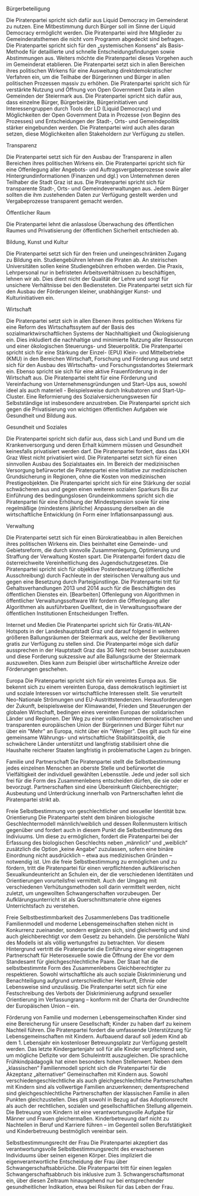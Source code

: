 Bürgerbeteiligung

Die Piratenpartei spricht sich dafür aus Liquid Democracy im Gemeinderat zu nutzen. Eine Mitbestimmung durch Bürger soll im Sinne der Liquid Democracy ermöglicht werden. Die Piratenpartei wird ihre Mitglieder zu Gemeinderatsthemen die nicht vom Programm abgedeckt sind befragen.
Die Piratenpartei spricht sich für den „systemischen Konsens“ als Basis-Methode für detaillierte und schnelle Entscheidungsfindungen sowie Abstimmungen aus. Weiters möchte die Piratenpartei dieses Vorgehen auch im Gemeinderat etablieren.
Die Piratenpartei setzt sich in allen Bereichen ihres politischen Wirkens für eine Ausweitung direktdemokratischer Verfahren ein, um die Teilhabe der Bürgerinnen und Bürger in allen politischen Prozessen massiv zu erhöhen.
Die Piratenpartei spricht sich für verstärkte Nutzung und Öffnung von Open Government Data in allen Gemeinden der Steiermark aus.
Die Piratenpartei spricht sich dafür aus, dass einzelne Bürger, Bürgerbeiräte, Bürgerinitiativen und Interessengruppen durch Tools der LD (Liquid Democracy) und Möglichkeiten der Open Government Data in Prozesse (von Beginn des Prozesses) und Entscheidungen der Stadt-, Orts- und Gemeindepolitik stärker eingebunden werden. Die Piratenpartei wird auch alles daran setzen, diese Möglichkeiten allen Stakeholdern zur Verfügung zu stellen.


Transparenz

Die Piratenpartei setzt sich für den Ausbau der Transparenz in allen Bereichen ihres politischen Wirkens ein.
Die Piratenpartei spricht sich für eine Offenlegung aller Angebots- und Auftragsvergabeprozesse sowie aller Hintergrundinformationen (Finanzen und dgl.) von Unternehmen deren Teilhaber die Stadt Graz ist aus.
Die Piratenpartei spricht sich für transparente Stadt-, Orts- und Gemeindeverwaltungen aus. Jedem Bürger sollten die ihm zustehenden Daten zur Verfügung gestellt werden und Vergabeprozesse transparent gemacht werden.


Öffentlicher Raum

Die Piratenpartei lehnt die anlasslose Überwachung des öffentlichen Raumes und Privatisierung der öffentlichen Sicherheit entschieden ab.


Bildung, Kunst und Kultur

Die Piratenpartei setzt sich für den freien und uneingeschränkten Zugang zu Bildung ein. Studiengebühren lehnen die Piraten ab. An steirischen Universitäten sollen keine Studiengebühren erhoben werden. Die Praxis, Lehrpersonal nur in befristeten Arbeitsverhältnissen zu beschäftigen, lehnen wir ab. Dies dient nicht der Qualität der Lehre und sorgt für unsichere Verhältnisse bei den Bediensteten.
Die Piratenpartei setzt sich für den Ausbau der Förderungen kleiner, unabhängiger Kunst- und Kulturinitiativen ein.


Wirtschaft

Die Piratenpartei setzt sich in allen Ebenen ihres politischen Wirkens für eine Reform des Wirtschaftssytem auf der Basis des sozialmarktwirschaftlichen Systems der Nachhaltigkeit und Ökologisierung ein. Dies inkludiert die nachhaltige und minimierte Nutzung aller Ressourcen und einer ökologischen Steuerungs- und Steuerpolitik.
Die Piratenpartei spricht sich für eine Stärkung der Einzel- (EPU) Klein- und Mittelbetriebe (KMU) in den Bereichen Wirtschaft, Forschung und Förderung aus und setzt sich für den Ausbau des Wirtschafts- und Forschungsstandortes Steiermark ein. Ebenso spricht sie sich für eine aktive Frauenförderung in der Wirtschaft aus.
Die Piratenpartei steht für eine Förderung und Vereinfachung von Unternehmensgründungen und Start-Ups aus, sowohl ideel als auch materiell - Beispielsweise durch Inkubatoren und Start-Up-Cluster. Eine Reformierung des Sozialversicherungswesen für Selbstständige ist insbesondere anzustreben.
Die Piratenpartei spricht sich gegen die Privatisierung von wichtigen öffentlichen Aufgaben wie Gesundheit und Bildung aus.


Gesundheit und Soziales

Die Piratenpartei spricht sich dafür aus, dass sich Land und Bund um die Krankenversorgung und deren Erhalt kümmern müssen und Gesundheit keinesfalls privatisiert werden darf.
Die Piratenpartei fordert, dass das LKH Graz West nicht privatisiert wird.
Die Piratenpartei setzt sich für einen sinnvollen Ausbau des Sozialstaates ein. Im Bereich der medizinischen Versorgung befürwortet die Piratenpartei eine Initiative zur medizinischen Grundsicherung in Regionen, ohne die Kosten von medizinischen Prestigeobjekten. Die Piratenpartei spricht sich für eine Stärkung der sozial schwächeren aus und gegen einen weiteren sozialen Sparkurs
Bis zur Einführung des bedingungslosen Grundeinkommens spricht sich die Piratenpartei für eine Erhöhung der Mindestpension sowie für eine regelmäßige (mindestens jährliche) Anpassung derselben an die wirtschaftliche Entwicklung (in Form einer Inflationsanpassung) aus.


Verwaltung

Die Piratenpartei setzt sich für einen Bürokratieabbau in allen Bereichen ihres politischen Wirkens ein. Dies beinhaltet eine Gemeinde- und Gebietsreform, die durch sinnvolle Zusammenlegung, Optimierung und Straffung der Verwaltung Kosten spart. Die Piratenpartei fordert dazu die österreichweite Vereinheitlichung des Jugendschutzgesetzes.
Die Piratenpartei spricht sich für objektive Postenbesetzung (öffentliche Ausschreibung) durch Fachleute in der steirischen Verwaltung aus und gegen eine Besetzung durch Parteigünstlinge.
Die Piratenpartei tritt für Gehaltsverhandlungen 2013 und 2014 auch für die Beschäftigten des öffentlichen Dienstes ein.
[Bearbeiten] Offenlegung von Algorithmen in öffentlicher Verwaltungssoftware
Wir fordern die Offenlegung aller Algorithmen als ausführbaren Quelltext, die in Verwaltungssoftware der öffentlichen Institutionen Entscheidungen Treffen.


Internet und Medien
Die Piratenpartei spricht sich für Gratis-WLAN-Hotspots in der Landeshauptstadt Graz und darauf folgend in weiteren größeren Ballungsräumen der Steiermark aus, welche der Bevölkerung gratis zur Verfügung zu stellen sind.
Die Piratenpartei möge sich dafür aussprechen in der Hauptstadt Graz das 3G Netz noch besser auszubauen und diese Forderung sukzessive auf alle Ballungsräume der Steiermark auszuweiten. Dies kann zum Beispiel über wirtschaftliche Anreize oder Förderungen geschehen.


Europa
Die Piratenpartei spricht sich für ein vereintes Europa aus. Sie bekennt sich zu einem vereinten Europa, dass demokratisch legitimiert ist und soziale Interessen vor wirtschaftliche Interessen stellt. Sie verurteilt Neo-Nationale Strömungen und EU-Austrittstendenzen. Herausforderungen der Zukunft, beispielsweise der Klimawandel, Frieden und Steuerungen der globalen Wirtschaft, bedingen eines vereinten Europas der solidarischen Länder und Regionen. Der Weg zu einer vollkommenen demokratischen und transparenten europäischen Union der Bürgerinnen und Bürger führt nur über ein "Mehr" an Europa, nicht über ein "Weniger". Dies gilt auch für eine gemeinsame Währungs- und wirtschaftliche Stabilitätspolitik, die schwächere Länder unterstützt und langfristig stabilisiert ohne die Haushalte reicherer Staaten langfristig in problematische Lagen zu bringen.


Familie und Partnerschaft
Die Piratenpartei stellt die Selbstbestimmung jedes einzelnen Menschen an oberste Stelle und befürwortet die Vielfältigkeit der individuell gewählten Lebensstile. Jede und jeder soll sich frei für die Form des Zusammenlebens entscheiden dürfen, die sie oder er bevorzugt.
Partnerschaften sind eine Übereinkunft Gleichberechtigter; Ausbeutung und Unterdrückung innerhalb von Partnerschaften lehnt die Piratenpartei strikt ab.


Freie Selbstbestimmung von geschlechtlicher und sexueller Identität bzw. Orientierung
Die Piratenpartei steht dem binären biologische Geschlechtermodell männlich/weiblich und dessen Rollenmustern kritisch gegenüber und fordert auch in diesem Punkt die Selbstbestimmung des Indiviuums. Um diese zu ermöglichen, fordert die Piratenpartei bei der Erfassung des biologischen Geschlechts neben „männlich“ und „weiblich“ zusätzlich die Option „keine Angabe“ zuzulassen, sofern eine binäre Einordnung nicht ausdrücklich – etwa aus medizinischen Gründen – notwendig ist. Um die freie Selbstbestimmung zu ermöglichen und zu fördern, tritt die Piratenpartei für einen verpflichtenden aufklärerischen Sexualkundeuntericht an Schulen ein, der die verschiedenen Identitäten und Orientierungen vorurteilsfrei vermittelt. Auch der Umgang mit verschiedenen Verhütungsmethoden soll darin vermittelt werden, nicht zuletzt, um ungewollten Schwangerschaften vorzubeugen. Der Aufklärungsunterricht ist als Querschnittsmaterie ohne eigenes Unterrichtsfach zu verstehen.


Freie Selbstbestimmbarkeit des Zusammenlebens
Das traditionelle Familienmodell und moderne Lebensgemeinschaften stehen nicht in Konkurrenz zueinander, sondern ergänzen sich, sind gleichwertig und sind auch gleichberechtigt vor dem Gesetz zu behandeln. Die persönliche Wahl des Modells ist als völlig wertungsfrei zu betrachten. Vor diesem Hintergrund vertritt die Piratenpartei die Einführung einer eingetragenen Partnerschaft für Heterosexuelle sowie die Öffnung der Ehe vor dem Standesamt für gleichgeschlechtliche Paare. Der Staat hat die selbstbestimmte Form des Zusammenlebens Gleichberechtigter zu respektieren. Sowohl wirtschaftliche als auch soziale Diskriminierung und Benachteiligung aufgrund unterschiedlicher Herkunft, Ethnie oder Lebensweise sind unzulässig.
Die Piratenpartei setzt sich für eine Festschreibung des Verbots der Diskriminierung aufgrund sexueller Orientierung im Verfassungrang – konform mit der Charta der Grundrechte der Europäischen Union – ein.


Förderung von Familie und modernen Lebensgemeinschaften
Kinder sind eine Bereicherung für unsere Gesellschaft; Kinder zu haben darf zu keinem Nachteil führen. Die Piratenpartei fordert die umfassende Unterstützung für Lebensgemeinschaften mit Kindern. Aufbauend darauf soll jedem Kind ab dem 1. Lebensjahr ein kostenloser Betreuungsplatz zur Verfügung gestellt werden. Das letzte Kindergartenjahr soll für alle Kinder verpflichtend sein, um mögliche Defizite vor dem Schuleintritt auszugleichen. Die sprachliche Frühkindpädagogik hat einen besonders hohen Stellenwert.
Neben dem „klassischen“ Familienmodell spricht sich die Piratenpartei für die Akzeptanz „alternativer“ Gemeinschaften mit Kindern aus. Sowohl verschiedengeschlechtliche als auch gleichgeschlechtliche Partnerschaften mit Kindern sind als vollwertige Familien anzuerkennen; dementsprechend sind gleichgeschlechtliche Partnerschaften der klassischen Familie in allen Punkten gleichzustellen. Dies gilt sowohl in Bezug auf das Adoptionsrecht als auch der rechtlichen, sozialen und gesellschaftlichen Stellung allgemein. Die Betreuung von Kindern ist eine verantwortungsvolle Aufgabe für Männer und Frauen gleichermaßen. Kinderbetreuung darf nicht zu Nachteilen in Beruf und Karriere führen – im Gegenteil sollen Berufstätigkeit und Kinderbetreuung bestmöglich vereinbar sein.


Selbstbestimmungsrecht der Frau
Die Piratenpartei akzeptiert das verantwortungsvolle Selbstbestimmungsrecht des erwachsenen Individuums über seinen eigenen Körper.
Dies impliziert die eigenverantwortliche Entscheidung der Frau über Schwangerschaftsabbrüche. Die Piratenpartei tritt für einen legalen Schwangerschaftsabbruch bis inklusive zum 3. Schwangerschaftsmonat ein, über diesen Zeitraum hinausgehend nur bei entsprechender gesundheitlicher Indikation, etwa bei Risiken für das Leben der Frau.